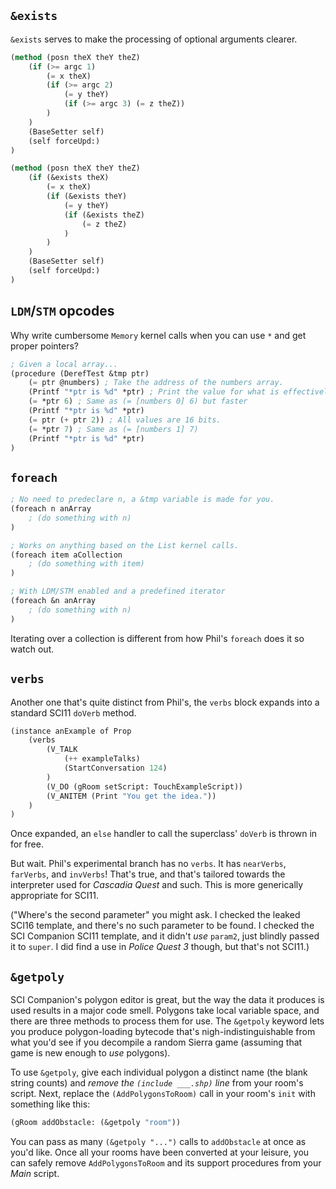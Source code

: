 ## `&exists`
`&exists` serves to make the processing of optional arguments clearer.
```lisp
(method (posn theX theY theZ)
	(if (>= argc 1)
		(= x theX)
		(if (>= argc 2)
			(= y theY)
			(if (>= argc 3) (= z theZ))
		)
	)
	(BaseSetter self)
	(self forceUpd:)
)
```
```lisp
(method (posn theX theY theZ)
	(if (&exists theX)
		(= x theX)
		(if (&exists theY)
			(= y theY)
			(if (&exists theZ)
				(= z theZ)
			)
		)
	)
	(BaseSetter self)
	(self forceUpd:)
)
```

## `LDM`/`STM` opcodes
Why write cumbersome `Memory` kernel calls when you can use `*` and get proper pointers?
```lisp
; Given a local array...
(procedure (DerefTest &tmp ptr)
	(= ptr @numbers) ; Take the address of the numbers array.
	(Printf "*ptr is %d" *ptr) ; Print the value for what is effectively [numbers 0]
	(= *ptr 6) ; Same as (= [numbers 0] 6) but faster
	(Printf "*ptr is %d" *ptr)
	(= ptr (+ ptr 2)) ; All values are 16 bits.
	(= *ptr 7) ; Same as (= [numbers 1] 7)
	(Printf "*ptr is %d" *ptr)
)
```

## `foreach`
```lisp
; No need to predeclare n, a &tmp variable is made for you.
(foreach n anArray
	; (do something with n)
)

; Works on anything based on the List kernel calls.
(foreach item aCollection
	; (do something with item)
)

; With LDM/STM enabled and a predefined iterator
(foreach &n anArray
	; (do something with n)
)
```
Iterating over a collection is different from how Phil's `foreach` does it so watch out.

## `verbs`
Another one that's quite distinct from Phil's, the `verbs` block expands into a standard SCI11 `doVerb` method.
```lisp
(instance anExample of Prop
	(verbs
		(V_TALK
			(++ exampleTalks)
			(StartConversation 124)
		)
		(V_DO (gRoom setScript: TouchExampleScript))
		(V_ANITEM (Print "You get the idea."))
	)
)
```
Once expanded, an `else` handler to call the superclass' `doVerb` is thrown in for free.

But wait. Phil's experimental branch has no `verbs`. It has `nearVerbs`, `farVerbs`, and `invVerbs`! That's
true, and that's tailored towards the interpreter used for *Cascadia Quest* and such. This is more generically
appropriate for SCI11.

("Where's the second parameter" you might ask. I checked the leaked SCI16 template, and there's no such
parameter to be found. I checked the SCI Companion SCI11 template, and it didn't *use* `param2`, just blindly
passed it to `super`. I did find a use in *Police Quest 3* though, but that's not SCI11.)

## `&getpoly`
SCI Companion's polygon editor is great, but the way the data it produces is used results in a major code smell.
Polygons take local variable space, and there are three methods to process them for use. The `&getpoly` keyword
lets you produce polygon-loading bytecode that's nigh-indistinguishable from what you'd see if you decompile a
random Sierra game (assuming that game is new enough to *use* polygons).

To use `&getpoly`, give each individual polygon a distinct name (the blank string counts) and *remove the
`(include ___.shp)` line* from your room's script. Next, replace the `(AddPolygonsToRoom)` call in your room's
`init` with something like this:
```lisp
(gRoom addObstacle: (&getpoly "room"))
```
You can pass as many `(&getpoly "...")` calls to `addObstacle` at once as you'd like. Once all your rooms have
been converted at your leisure, you can safely remove `AddPolygonsToRoom` and its support procedures from your
*Main* script.

